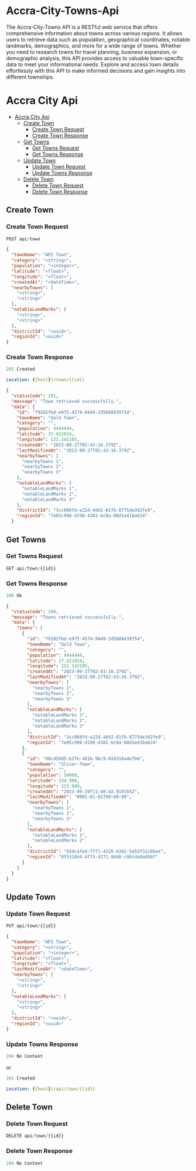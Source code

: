 # Accra-City-Towns-Api
The Accra-City-Towns API is a RESTful web service that offers comprehensive information about towns across various regions. It allows users to retrieve data such as population, geographical coordinates, notable landmarks, demographics, and more for a wide range of towns. Whether you need to research towns for travel planning, business expansion, or demographic analysis, this API provides access to valuable town-specific data to meet your informational needs. Explore and access town details effortlessly with this API to make informed decisions and gain insights into different townships.

# Accra City Api

- [Accra City Api](#accra-city-api)
  - [Create Town](#create-town)
    - [Create Town Request](#create-town-request)
    - [Create Town Response](#create-town-response)
  - [Get Towns](#get-towns)
    - [Get Towns Request](#get-towns-request)
    - [Get Towns Response](#get-towns-response)
  - [Update Town](#update-town)
    - [Update Town Request](#update-town-request)
    - [Update Towns Response](#update-towns-response)
  - [Delete Town](#delete-town)
    - [Delete Town Request](#delete-town-request)
    - [Delete Town Response](#delete-town-response)

## Create Town

### Create Town Request

```js
POST api/town
```

```json
{
  "townName": "API Town",
  "category": "<string>",
  "population": "<integer>",
  "latitude": "<float>",
  "longitude": "<float>",
  "createdAt": "<dateTime>",
  "nearbyTowns": [
    "<string>",
    "<string>"
  ],
  "notableLandMarks": [
    "<string>",
    "<string>"
  ],
  "districtId": "<uuid>",
  "regionId": "<uuid>"
}
```

### Create Town Response

```js
201 Created
```

```yml
Location: {{host}}/town/{{id}}
```

```json
{
  "statusCode": 201,
  "message": "Town retrieved successfully.",
  "data": {
    "id": "79282fbd-e975-4574-9449-2d5808439754",
    "townName": "Gold Town",
    "category": "",
    "population": 4444444,
    "latitude": 37.421024,
    "longitude": 122.142105,
    "createdAt": "2023-09-27T02:43:16.379Z",
    "lastModifiedAt": "2023-09-27T02:43:16.379Z",
    "nearbyTowns": [
      "nearbyTowns 1",
      "nearbyTowns 2",
      "nearbyTowns 3"
    ],
    "notableLandMarks": [
      "notableLandMarks 1",
      "notableLandMarks 2",
      "notableLandMarks 3"
    ],
    "districtId": "3cc068fd-e22d-4dd2-81fb-8775de3d2fe9",
    "regionId": "7e05c998-d190-4381-bc8a-08d1e41ba624"
  }
```

## Get Towns

### Get Towns Request

```js
GET api/town/{{id}}
```

### Get Towns Response

```js
200 Ok
```

```json
{
  "statusCode": 200,
  "message": "Towns retrieved successfully.",
  "data": {
    "towns": [
      {
        "id": "79282fbd-e975-4574-9449-2d5808439754",
        "townName": "Gold Town",
        "category": "",
        "population": 4444444,
        "latitude": 37.421024,
        "longitude": 122.142105,
        "createdAt": "2023-09-27T02:43:16.379Z",
        "lastModifiedAt": "2023-09-27T02:43:16.379Z",
        "nearbyTowns": [
          "nearbyTowns 1",
          "nearbyTowns 2",
          "nearbyTowns 3"
        ],
        "notableLandMarks": [
          "notableLandMarks 1",
          "notableLandMarks 2",
          "notableLandMarks 3"
        ],
        "districtId": "3cc068fd-e22d-4dd2-81fb-8775de3d2fe9",
        "regionId": "7e05c998-d190-4381-bc8a-08d1e41ba624"
      },
      {
        "id": "60cd59d5-b2fe-481b-9bc9-024310a4e7b6",
        "townName": "Sliver-Town",
        "category": "",
        "population": 50000,
        "latitude": 334.998,
        "longitude": 223.889,
        "createdAt": "2023-09-29T11:48:42.919355Z",
        "lastModifiedAt": "0001-01-01T00:00:00",
        "nearbyTowns": [
          "nearbyTowns 1",
          "nearbyTowns 2",
          "nearbyTowns 3"
        ],
        "notableLandMarks": [
          "notableLandMarks 1",
          "notableLandMarks 2"
        ],
        "districtId": "b5dcafed-fff1-4326-b3d2-5e53f31c8bee",
        "regionId": "8f531844-4f73-4271-9d40-c98cda9a856f"
      }
    ]
  }
}
```

## Update Town

### Update Town Request

```js
PUT api/town/{{id}}
```

```json
{
  "townName": "API Town",
  "category": "<string>",
  "population": "<integer>",
  "latitude": "<float>",
  "longitude": "<float>",
  "lastModifiedAt": "<dateTime>",
  "nearbyTowns": [
    "<string>",
    "<string>"
  ],
  "notableLandMarks": [
    "<string>",
    "<string>"
  ],
  "districtId": "<uuid>",
  "regionId": "<uuid>"
}
```

### Update Towns Response

```js
204 No Content
```

or

```js
201 Created
```

```yml
Location: {{host}}/api/town/{{id}}
```

## Delete Town

### Delete Town Request

```js
DELETE api/town/{{id}}
```

### Delete Town Response

```js
204 No Content
```

